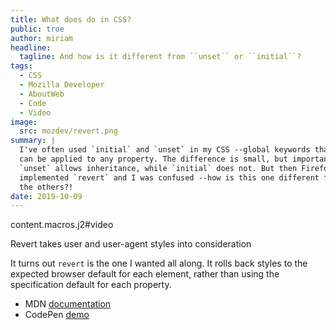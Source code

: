```yaml
---
title: What does do in CSS?
public: true
author: miriam
headline:
  tagline: And how is it different from ``unset`` or ``initial``?
tags:
  - CSS
  - Mozilla Developer
  - AboutWeb
  - Code
  - Video
image:
  src: mozdev/revert.png
summary: |
  I've often used `initial` and `unset` in my CSS --global keywords that
  can be applied to any property. The difference is small, but important:
  `unset` allows inheritance, while `initial` does not. But then Firefox
  implemented `revert` and I was confused --how is this one different from
  the others?!
date: 2019-10-09
---
```


content.macros.j2\#video

Revert takes user and user-agent styles into consideration

It turns out `revert` is the one I wanted all along. It rolls back
styles to the expected browser default for each element, rather than
using the specification default for each property.

-   MDN [documentation]
-   CodePen [demo]

  [documentation]: https://developer.mozilla.org/en-US/docs/Web/CSS/revert
  [demo]: https://codepen.io/mirisuzanne/pen/WVjNZP
